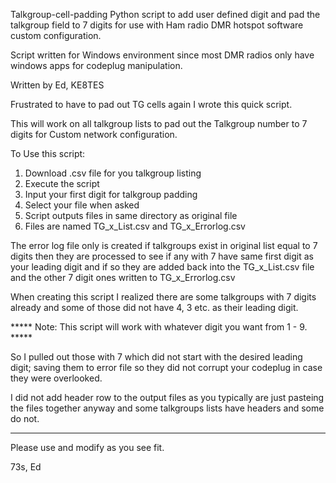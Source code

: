 Talkgroup-cell-padding
Python script to add user defined digit and pad the talkgroup field to 7 digits for use with Ham radio DMR hotspot software custom configuration.

Script written for Windows environment since most DMR radios only have windows apps for codeplug manipulation. 

Written by Ed, KE8TES

Frustrated to have to pad out TG cells again I wrote this quick script. 

This will work on all talkgroup lists to pad out the Talkgroup number to 7 digits for Custom network configuration. 

To Use this script:

1. Download .csv file for you talkgroup listing
2. Execute the script
3. Input your first digit for talkgroup padding 
4. Select your file when asked
5. Script outputs files in same directory as original  file
6. Files are named TG_x_List.csv and TG_x_Errorlog.csv

The error log file only is created if talkgroups exist in original list equal to 7 digits then they are processed to see if any with 7 have same first digit as your leading digit and if so they are added back into the TG_x_List.csv file and the other 7 digit ones written to TG_x_Errorlog.csv

When creating this script I realized there are some talkgroups with 7 digits already and some of those did not have 4, 3 etc. as their leading digit. 

***** Note: This script will work with whatever digit you want from 1 - 9. *****

So I pulled out those with 7 which did not start with the desired leading digit; saving them to error file so they did not corrupt your codeplug in case they were overlooked.

I did not add header row to the output files as you typically are just pasteing the files together anyway and some talkgroups lists have headers and some do not.

***********************************************

Please use and modify as you see fit.

73s, Ed
